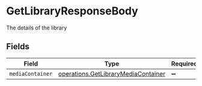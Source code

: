 # GetLibraryResponseBody

The details of the library


## Fields

| Field                                                                                      | Type                                                                                       | Required                                                                                   | Description                                                                                |
| ------------------------------------------------------------------------------------------ | ------------------------------------------------------------------------------------------ | ------------------------------------------------------------------------------------------ | ------------------------------------------------------------------------------------------ |
| `mediaContainer`                                                                           | [operations.GetLibraryMediaContainer](../../models/operations/getlibrarymediacontainer.md) | :heavy_minus_sign:                                                                         | N/A                                                                                        |